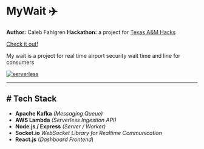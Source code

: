 # MyWait ✈️

**Author:** Caleb Fahlgren
**Hackathon:** a project for [Texas A&M Hacks](https://tamuhack2021.devpost.com/)

[Check it out!](https://mywait.live)

My wait is a project for real time airport security wait time and line for consumers

[![serverless](http://public.serverless.com/badges/v3.svg)](http://www.serverless.com)

---

## # Tech Stack

- **Apache Kafka** _(Messaging Queue)_
- **AWS Lambda** _(Serverless Ingestion API)_
- **Node.js / Express** _(Server / Worker)_
- **Socket.io** _WebSocket Library for Realtime Communication_
- **React.js** (_Dashboard Frontend_)
